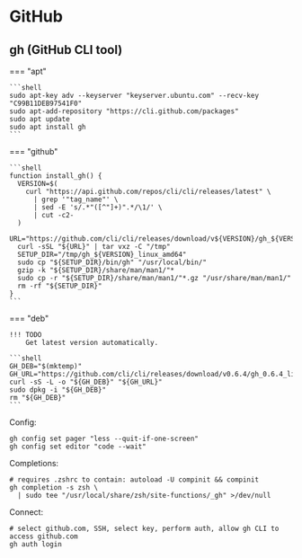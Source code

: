 # GitHub

## gh (GitHub CLI tool)

=== "apt"

    ```shell
    sudo apt-key adv --keyserver "keyserver.ubuntu.com" --recv-key "C99B11DEB97541F0"
    sudo apt-add-repository "https://cli.github.com/packages"
    sudo apt update
    sudo apt install gh
    ```

=== "github"

    ```shell
    function install_gh() {
      VERSION=$(
        curl "https://api.github.com/repos/cli/cli/releases/latest" \
          | grep '"tag_name"' \
          | sed -E 's/.*"([^"]+)".*/\1/' \
          | cut -c2-
      )
      URL="https://github.com/cli/cli/releases/download/v${VERSION}/gh_${VERSION}_linux_amd64.tar.gz"
      curl -sSL "${URL}" | tar vxz -C "/tmp"
      SETUP_DIR="/tmp/gh_${VERSION}_linux_amd64"
      sudo cp "${SETUP_DIR}/bin/gh" "/usr/local/bin/"
      gzip -k "${SETUP_DIR}/share/man/man1/"*
      sudo cp -r "${SETUP_DIR}/share/man/man1/"*.gz "/usr/share/man/man1/"
      rm -rf "${SETUP_DIR}"
    }
    ```

=== "deb"

    !!! TODO
        Get latest version automatically.
    
    ```shell
    GH_DEB="$(mktemp)"
    GH_URL="https://github.com/cli/cli/releases/download/v0.6.4/gh_0.6.4_linux_amd64.deb"
    curl -sS -L -o "${GH_DEB}" "${GH_URL}"
    sudo dpkg -i "${GH_DEB}"
    rm "${GH_DEB}"
    ```

Config:

```shell
gh config set pager "less --quit-if-one-screen"
gh config set editor "code --wait"
```

Completions:

```shell
# requires .zshrc to contain: autoload -U compinit && compinit
gh completion -s zsh \
  | sudo tee "/usr/local/share/zsh/site-functions/_gh" >/dev/null
```

Connect:

```shell
# select github.com, SSH, select key, perform auth, allow gh CLI to access github.com
gh auth login
```
